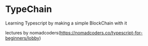 # TypeChain

Learning Typescript by making a simple BlockChain with it

lectures by nomadcoders(https://nomadcoders.co/typescript-for-beginners/lobby)
